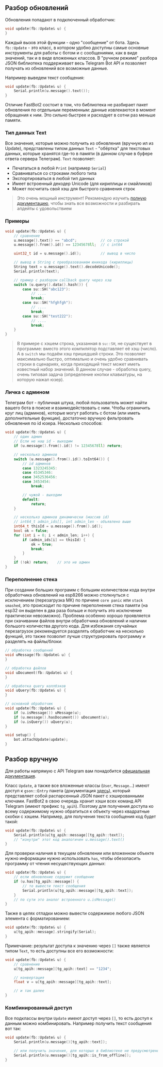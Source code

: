## Разбор обновлений
Обновления попадают в подключенный обработчик:
```cpp
void update(fb::Update& u) {
}
```

Каждый вызов этой функции - одно "сообщение" от бота. Здесь `fb::Update` - это класс, в котором удобно доступны самые основные инструменты для работы с ботом и с сообщениями, как в виде значений, так и в виде вложенных классов. В "ручном режиме" разбора JSON библиотека поддерживает весь Telegram Bot API и позволяет получать из обновлений все возможные данные.

Например выведем текст сообщения:
```cpp
void update(fb::Update& u) {
    Serial.println(u.message().text());
}
```

Отличие FastBot2 состоит в том, что библиотека не разбирает пакет обновления по отдельным переменным: данные извлекаются в момент обращения к ним. Это сильно быстрее и расходует в сотни раз меньше памяти.

### Тип данных Text
Все значения, которые можно получить из обновления (вручную ил из Update), представлены типом данных `Text` - "обёртка" для текстовых данных, которые хранятся где-то в памяти (в данном случае в буфере ответа сервера Телеграм). `Text` позволяет:
- Печататься в любой `Print` (например `Serial`)
- Сравниваться со строками любого типа
- Экспортироваться в любой тип данных
- Имеет встроенный декодер Unicode (для кириллицы и смайликов)
- Может посчитать свой хэш для быстрого сравнения строк

> Это очень мощный инструмент! Рекомендую изучить [полную документацию](https://github.com/GyverLibs/StringUtils?tab=readme-ov-file#sutext), чтобы знать все возможности и разбирать апдейты с удовольствием

### Примеры
```cpp
void update(fb::Update& u) {
    // сравнение
    u.message().text() == "abcd";           // со строкой
    u.message().from().id() == 12345678ll;  // с int64

    uint32_t id = u.message().id();         // вывод в число

    // вывод в String с преобразованием юникода (кириллицы)
    String text = u.message().text().decodeUnicode();
    Serial.println(text);

    // пример с разбором callback query через хэш
    switch (u.query().data().hash()) {
        case su::SH("abc123"):
            // ....
            break;
        case su::SH("hfghfgh"):
            // ....
            break;
        case su::SH("test222"):
            // ....
            break;
    }
}
```

> В примере с хэшем строка, указанная в `su::SH`, не существует в программе: вместо этого компилятор подставляет её хэш (число). А в `switch` мы подаём хэш пришедшей строки. Это позволяет максимально быстро, оптимально и очень удобно сравнивать строки в сценариях, когда приходящий текст может иметь известный набор значений. В данном случае - обработка query, очень типовая задача (определение кнопки клавиатуры, на которую нажал юзер).

### Личка с админом
Телеграм бот - публичная штука, любой пользователь может найти вашего бота в поиске и взаимодействовать с ним. Чтобы ограничить круг лиц (админов), которые могут работать с ботом (или иметь дополнительные функции), достаточно вручную фильтровать обновления по id юзера. Несколько способов:
```cpp
void update(fb::Update& u) {
    // один админ
    // Если не наш id - выходим
    if (u.message().from().id() != 12345678ll) return;

    // несколько админов
    switch (u.message().from().id().toInt64()) {
        // id админов
        case 1323245345:
        case 45345346:
        case 3452536456:
        case 3453454:
            break;

        // чужой - выходим
        default:
            return;
    }

    // несколько админов динамически (массив id)
    // int64_t admin_ids[], int admin_len - объявлено выше
    int64_t thisId = u.message().from().id();
    bool ok = false;
    for (int i = 0; i < admin_len; i++) {
        if (admin_ids[i] == thisId) {
            ok = true;
            break;
        }
    }
    if (!ok) return;    // это не админ
}
```

### Переполнение стека
При создании больших программ с большим количеством кода внутри обработчика обновлений на esp8266 можно столкнуться с исключением (перезагрузка МК) по причине `core panic` или `stack smashed`, это происходит по причине переполнения стека памяти (на esp32 он выделен в два раза больше и получить это исключение практически невозможно). Проблема особенно хорошо проявляется при скачивании файлов внутри обработчика обновлений и наличии большого количества другого кода. Для избежания случайных перезагрузок рекомендуется разделять обработчик на несколько функций, это также позволит лучше структурировать программу и разделять на файлы/блоки:
```cpp
// обработка сообщений
void uMessage(fb::Update& u) {
}

// обработка файлов
void uDocument(fb::Update& u) {
}

// обработка query коллбэков
void uQuery(fb::Update& u) {
}

// основной обработчик
void update(fb::Update& u) {
    if (u.isMessage()) uMessage(u);
    if (u.message().hasDocument()) uDocument(u);
    if (u.isQuery()) uQuery(u);
}

void setup() {
    bot.attachUpdate(update);
}
```

## Разбор вручную
Для работы напрямую с API Telegram вам понадобится [официальная документация](https://core.telegram.org/bots/api).

Класс `Update`, а также все вложенные классы (`User`, `Message`...) имеют доступ к `gson::Entry` пакета (документация [здесь](https://github.com/GyverLibs/GSON?tab=readme-ov-file#gsonentry)), который представляет собой распарсенный JSON пакет с хэшированными ключами. FastBot2 в свою очередь хранит хэши всех команд API Telegram (имеют префикс `tg_apih`). Поэтому для получения доступа ко всему содержимому нужно обратиться к объекту через квадратные скобки с хэшем. Например, для получения текста сообщения код будет такой:
```cpp
void update(fb::Update& u) {
    Serial.println(u[tg_apih::message][tg_apih::text]);
    // "изнутри" этот код аналогичен u.message().text()
}
```

Для проверки наличия в текущем обновлении или вложенном объекте нужно информации нужно использовать `has`, чтобы обезопасить программу от чтения несуществующих данных:
```cpp
void update(fb::Update& u) {
    // если обновление содержит сообщение
    if (u.has[tg_apih::message]) {
        // то вывести текст сообщения
        Serial.println(u[tg_apih::message][tg_apih::text]);
    }
    // по сути это аналог встроенного u.isMessage()
}
```

Также в целях отладки можно вывести содержимое любого JSON элемента с форматированием:
```cpp
void update(fb::Update& u) {
    u[tg_apih::message].stringify(Serial);
}
```

Примечание: результат доступа к значению через `[]` также является типом `Text`, то есть доступны все его возможности:
```cpp
void update(fb::Update& u) {
    // сравнение
    u[tg_apih::message][tg_apih::text] == "1234";

    // конвертация
    float v = u[tg_apih::message][tg_apih::text];

    // и так далее
}
```

### Комбинированный доступ
Все подклассы внутри `Update` имеют доступ через `[]`, то есть доступ к данным можно комбинировать. Например получить текст сообщения вот так:
```cpp
void update(fb::Update& u) {
    Serial.println(u.message()[tg_apih::text]);

    // или получить значения, для которых в библиотеке не предусмотрено функций
    Serial.println(u.message()[tg_apih::is_from_offline]);
}
```